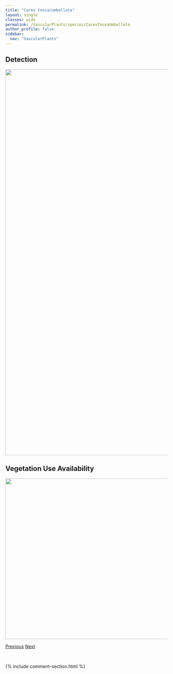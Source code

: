 ```yaml
---
title: "Carex tonsa/umbellata"
layout: single
classes: wide
permalink: /VascularPlants/species/CarexTonsaUmbellata
author_profile: false
sidebar:
  nav: "VascularPlants"
---
```


<h2>Detection</h2>

<a href="https://drive.google.com/uc?export=view&id=15A9y252IiizjJoWM1hyLWl-RPfnD5q0n">
<img src="https://drive.google.com/uc?export=view&id=15A9y252IiizjJoWM1hyLWl-RPfnD5q0n" height = "1200" width = "800">
</a>


<h2>Vegetation Use Availability</h2>

<a href="https://drive.google.com/uc?export=view&id=1ZBhzYIcGq5YIf8nTUlw685gkPQzhKl4I">
<img src="https://drive.google.com/uc?export=view&id=1ZBhzYIcGq5YIf8nTUlw685gkPQzhKl4I" height = "500" width = "1000">
</a>


<a href="/DevelopmentWebsite/VascularPlants/species/CarexTenuiflora" class="pagination--pager" title="Carex tenuiflora">Previous</a> <a href="/DevelopmentWebsite/VascularPlants/species/CarexTrisperma" class="pagination--pager" title="Carex trisperma">Next</a>

<p>&nbsp;</p>

{% include comment-section.html %}
